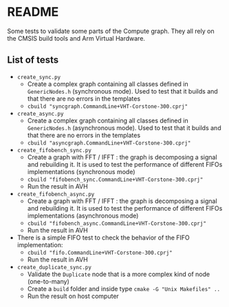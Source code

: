 # README

Some tests to validate some parts of the Compute graph. They all rely on the CMSIS build tools and Arm Virtual Hardware.

## List of tests

* `create_sync.py`
  * Create a complex graph containing all classes defined in `GenericNodes.h` (synchronous mode). Used to test that it builds and that there are no errors in the templates
  * `cbuild "syncgraph.CommandLine+VHT-Corstone-300.cprj" `
* `create_async.py`
  * Create a complex graph containing all classes defined in `GenericNodes.h` (asynchronous mode). Used to test that it builds and that there are no errors in the templates
  * `cbuild "asyncgraph.CommandLine+VHT-Corstone-300.cprj" `
* `create_fifobench_sync.py`
  * Create a graph with FFT / IFFT : the graph is decomposing a signal and rebuilding it. It is used to test the performance of different FIFOs implementations (synchronous mode)
  * `cbuild "fifobench_sync.CommandLine+VHT-Corstone-300.cprj"`
  * Run the result in AVH
* `create_fifobench_async.py`
  * Create a graph with FFT / IFFT : the graph is decomposing a signal and rebuilding it. It is used to test the performance of different FIFOs implementations (asynchronous mode)
  * `cbuild "fifobench_async.CommandLine+VHT-Corstone-300.cprj"`
  * Run the result in AVH
* There is a simple FIFO test to check the behavior of the FIFO implementation:
  * `cbuild "fifo.CommandLine+VHT-Corstone-300.cprj" `
  * Run the result in AVH
* `create_duplicate_sync.py`
  * Validate the `Duplicate` node that is a more complex kind of node (one-to-many)
  * Create a `build` folder and inside type `cmake -G "Unix Makefiles" ..`
  * Run the result on host computer